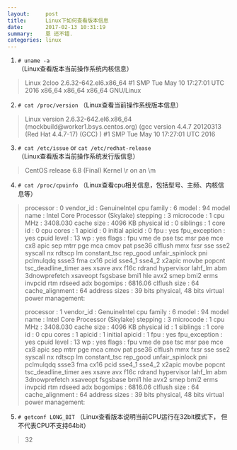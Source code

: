 ```yaml
---
layout:     post
title:      Linux下如何查看版本信息
date:       2017-02-13 10:31:19
summary:    恩 还不错.
categories: linux 
---
```



1. ```# uname -a```  
（Linux查看版本当前操作系统内核信息）
<blockquote>
<p>
Linux 2cloo 2.6.32-642.el6.x86_64 #1 SMP Tue May 10 17:27:01 UTC 2016 x86_64 x86_64 x86_64 GNU/Linux
</p>
</blockquote>

2. ```# cat /proc/version```
  （Linux查看当前操作系统版本信息）  
<blockquote>
Linux version 2.6.32-642.el6.x86_64 (mockbuild@worker1.bsys.centos.org) (gcc version 4.4.7 20120313 (Red Hat 4.4.7-17) (GCC) ) #1 SMP Tue May 10 17:27:01 UTC 2016
</blockquote>


3. ```# cat /etc/issue``` or ```cat /etc/redhat-release```  
（Linux查看版本当前操作系统发行版信息）
<blockquote>
CentOS release 6.8 (Final)
Kernel \r on an \m
</blockquote>

4. ```# cat /proc/cpuinfo```  （Linux查看cpu相关信息，包括型号、主频、内核信息等）  
<blockquote>
processor	: 0
vendor_id	: GenuineIntel
cpu family	: 6
model		: 94
model name	: Intel Core Processor (Skylake)
stepping	: 3
microcode	: 1
cpu MHz		: 3408.030
cache size	: 4096 KB
physical id	: 0
siblings	: 1
core id		: 0
cpu cores	: 1
apicid		: 0
initial apicid	: 0
fpu		: yes
fpu_exception	: yes
cpuid level	: 13
wp		: yes
flags		: fpu vme de pse tsc msr pae mce cx8 apic sep mtrr pge mca cmov pat pse36 clflush mmx fxsr sse sse2 syscall nx rdtscp lm constant_tsc rep_good unfair_spinlock pni pclmulqdq ssse3 fma cx16 pcid sse4_1 sse4_2 x2apic movbe popcnt tsc_deadline_timer aes xsave avx f16c rdrand hypervisor lahf_lm abm 3dnowprefetch xsaveopt fsgsbase bmi1 hle avx2 smep bmi2 erms invpcid rtm rdseed adx
bogomips	: 6816.06
clflush size	: 64
cache_alignment	: 64
address sizes	: 39 bits physical, 48 bits virtual
power management:

processor	: 1
vendor_id	: GenuineIntel
cpu family	: 6
model		: 94
model name	: Intel Core Processor (Skylake)
stepping	: 3
microcode	: 1
cpu MHz		: 3408.030
cache size	: 4096 KB
physical id	: 1
siblings	: 1
core id		: 0
cpu cores	: 1
apicid		: 1
initial apicid	: 1
fpu		: yes
fpu_exception	: yes
cpuid level	: 13
wp		: yes
flags		: fpu vme de pse tsc msr pae mce cx8 apic sep mtrr pge mca cmov pat pse36 clflush mmx fxsr sse sse2 syscall nx rdtscp lm constant_tsc rep_good unfair_spinlock pni pclmulqdq ssse3 fma cx16 pcid sse4_1 sse4_2 x2apic movbe popcnt tsc_deadline_timer aes xsave avx f16c rdrand hypervisor lahf_lm abm 3dnowprefetch xsaveopt fsgsbase bmi1 hle avx2 smep bmi2 erms invpcid rtm rdseed adx
bogomips	: 6816.06
clflush size	: 64
cache_alignment	: 64
address sizes	: 39 bits physical, 48 bits virtual
power management:
</blockquote>

5. ```# getconf LONG_BIT```
（Linux查看版本说明当前CPU运行在32bit模式下， 但不代表CPU不支持64bit）
<blockquote>
32
</blockquote>

